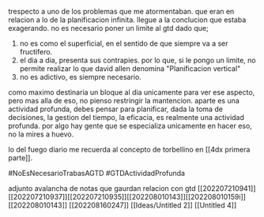 trespecto a uno de los problemas que me atormentaban. que eran en relacion a lo de la planificacion infinita. llegue a la conclucion que estaba exagerando. no es necesario poner un limite al gtd dado que;
1) no es como el superficial, en el sentido de que siempre va a ser fructifero.
2) el dia a dia, presenta sus contrapies. por lo que, si le pongo un limite, no permite realizar lo que david allen denomina "Planificacion vertical"
3) no es adictivo, es siempre necesario.

como maximo destinaria un bloque al dia unicamente para ver ese aspecto, pero mas alla de eso, no pienso restringir la mantencion. aparte es una actividad profunda, debes pensar para planificar, dada la toma de decisiones, la gestion del tiempo, la eficacia, es realmente una actividad profunda. por algo hay gente que se especializa unicamente en hacer eso, no la mires a huevo.

lo del fuego diario me recuerda al concepto de torbellino en [[4dx primera parte]].

#NoEsNecesarioTrabasAGTD 
#GTDActividadProfunda


adjunto avalancha de notas que gaurdan relacion con gtd
[[202207210941]][[202207210937]][[202207210935]][[202208010143]][[202208010159i]] [[202208010143]]
[[202208160247]]
[[Ideas/Untitled 2]]
[[Untitled 4]]
